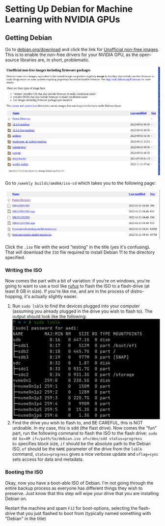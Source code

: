 # Setting Up Debian for Machine Learning with NVIDIA GPUs

## Getting Debian
Go to [debian.org/download](https://www.debian.org/download) and click the link for [Unofficial non-free images](https://cdimage.debian.org/cdimage/unofficial/non-free/cd-including-firmware/). This is to enable the non-free drivers for your NVIDIA GPU, as the open-source libraries are, in short, problematic.

![Downloads Nonfree](setting-up-debian/nonfree.png)

Go to `/weekly builds/amd64/iso-cd` which takes you to the following page: 

![Image of ISO](setting-up-debian/image-of-iso.png)

Click the `.iso` file with the word "testing" in the title (yes it's confusing). That will download the `ISO` file required to install Debian 11 to the directory specified. 


### Writing the ISO
Now comes the part with a bit of variation: if you're on windows, you're going to want to use a tool like [rufus](https://rufus.ie/en/) to flash the ISO to a flash-drive (at least 8 GB in size). If you're like me, and are in the process of distro-hopping, it's actually slightly easier.

1. Run `sudo lsblk` to find the devices plugged into your computer (assuming you already plugged in the drive you wish to flash to). The output should look like the following:
![lsblk](setting-up-debian/lsblk.png)
2. Find the drive you wish to flash to, and BE CAREFUL, this is NOT undoable. In my case, this is sdd (the flast drive). Now comes the "fun" part, run the following command to flash the ISO to the flash drive:
`sudo dd bs=4M if=/path/to/debian.iso of=/dev/sdd status=progress`  
`bs` specifies block size, `if` should be the absolute path to the Debian ISO, `of` should be the `NAME` parameter of the drive from the `lsblk` command, `status=progress` gives a nice verbose update and `oflag=sync` sets access for data and metadata.

### Booting the ISO
Okay, now you have a boot-able ISO of Debian. I'm not going through the entire backup process as everyone has different things they wish to preserve. Just know that this step will wipe your drive that you are installing Debian on. 

Restart the machine and spam `F12` for boot-options, selecting the flash-drive that you just flashed to boot from (typically named something with "Debian" in the title)